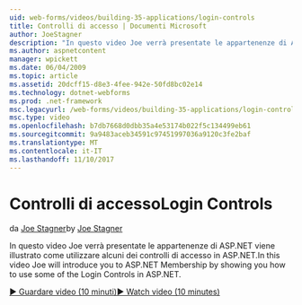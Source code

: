 ```yaml
---
uid: web-forms/videos/building-35-applications/login-controls
title: Controlli di accesso | Documenti Microsoft
author: JoeStagner
description: "In questo video Joe verrà presentate le appartenenze di ASP.NET viene illustrato come utilizzare alcuni dei controlli di accesso in ASP.NET."
ms.author: aspnetcontent
manager: wpickett
ms.date: 06/04/2009
ms.topic: article
ms.assetid: 20dcff15-d8e3-4fee-942e-50fd8bc02e14
ms.technology: dotnet-webforms
ms.prod: .net-framework
msc.legacyurl: /web-forms/videos/building-35-applications/login-controls
msc.type: video
ms.openlocfilehash: b7db7668d0dbb35a4e53174b022f5c134499eb61
ms.sourcegitcommit: 9a9483aceb34591c97451997036a9120c3fe2baf
ms.translationtype: MT
ms.contentlocale: it-IT
ms.lasthandoff: 11/10/2017
---
```

<a name="login-controls"></a><span data-ttu-id="339ed-103">Controlli di accesso</span><span class="sxs-lookup"><span data-stu-id="339ed-103">Login Controls</span></span>
====================
<span data-ttu-id="339ed-104">da [Joe Stagner](https://github.com/JoeStagner)</span><span class="sxs-lookup"><span data-stu-id="339ed-104">by [Joe Stagner](https://github.com/JoeStagner)</span></span>

<span data-ttu-id="339ed-105">In questo video Joe verrà presentate le appartenenze di ASP.NET viene illustrato come utilizzare alcuni dei controlli di accesso in ASP.NET.</span><span class="sxs-lookup"><span data-stu-id="339ed-105">In this video Joe will introduce you to ASP.NET Membership by showing you how to use some of the Login Controls in ASP.NET.</span></span>

[<span data-ttu-id="339ed-106">&#9654; Guardare video (10 minuti)</span><span class="sxs-lookup"><span data-stu-id="339ed-106">&#9654; Watch video (10 minutes)</span></span>](https://channel9.msdn.com/Blogs/ASP-NET-Site-Videos/login-controls)
